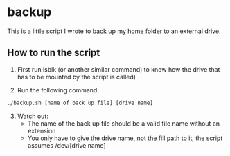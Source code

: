 # backup

This is a little script I wrote to back up my home folder to an external drive.

## How to run the script

1. First run lsblk (or another similar command) to know how the drive that has to be mounted by the script is called)

2. Run the following command:

```bash
./backup.sh [name of back up file] [drive name]
```

3. Watch out:
	- The name of the back up file should be a valid file name without an extension
	- You only have to give the drive name, not the fill path to it, the script assumes /dev/[drive name]
